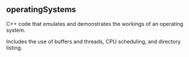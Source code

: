 ## operatingSystems

C++ code that emulates and demonstrates the workings of an operating system.

Includes the use of buffers and threads, CPU scheduling, and directory listing.
